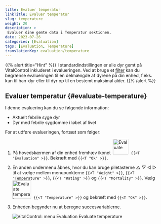 ```yaml
---
title: Evaluer temperatur
linkTitle: Evaluer temperatur
slug: temperature
weight: 20
description: >
 Evaluer dine gemte data i Temperatur sektionen.
date: 2023-07-26
categories: [Evaluation]
tags: [Evaluation, Temperature]
translationKey: evaluation/temperature
---
```

{{% alert title="Hint" %}}
I standardindstillingen er alle dyr gemt på VitalControl inkluderet i evalueringen. Ved at bruge et [filter](../../filter/) kan du begrænse evalueringen til en delmængde af dyrene på din enhed, f.eks. kun til han-dyr eller til dyr op til en bestemt maksimal alder.
{{% /alert %}}

## Evaluer temperatur {#evaluate-temperature}

I denne evaluering kan du se følgende information:
- Aktuelt febrile syge dyr
- Dyr med febrile sygdomme i løbet af livet

For at udføre evalueringen, fortsæt som følger:

1. På hovedskærmen af din enhed fremhæv ikonet &nbsp;<img src="/icons/main/evaluation.svg" width="50" align="bottom" alt="Evaluate" />&nbsp; `{{<T "Evaluation" >}}`. Bekræft med `{{<T "Ok" >}}`.

2. En anden undermenu åbnes, hvor du kan bruge piletasterne △ ▽ ◁ ▷ til at vælge mellem menupunkterne `{{<T "Weight" >}}`, `{{<T "Temperature" >}}`, `{{<T "Rating" >}}` og `{{<T "Mortality" >}}`. Vælg &nbsp;<img src="/icons/evaluation/temperature.svg" width="60" align="bottom" alt="Evaluate temperature" />&nbsp; `{{<T "Temperature" >}}` og bekræft med `{{<T "Ok" >}}`.

3. Enheden begynder nu at beregne succesvariablerne.

   ![VitalControl: menu Evaluation Evaluate temperature](../images/temperature.png "Evaluate temperature")
